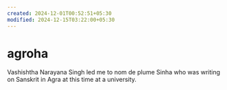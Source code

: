 ```yaml
---
created: 2024-12-01T00:52:51+05:30
modified: 2024-12-15T03:22:00+05:30
---
```


# agroha

Vashishtha Narayana Singh led me to nom de plume Sinha who was writing on Sanskrit in Agra at this time at a university.
